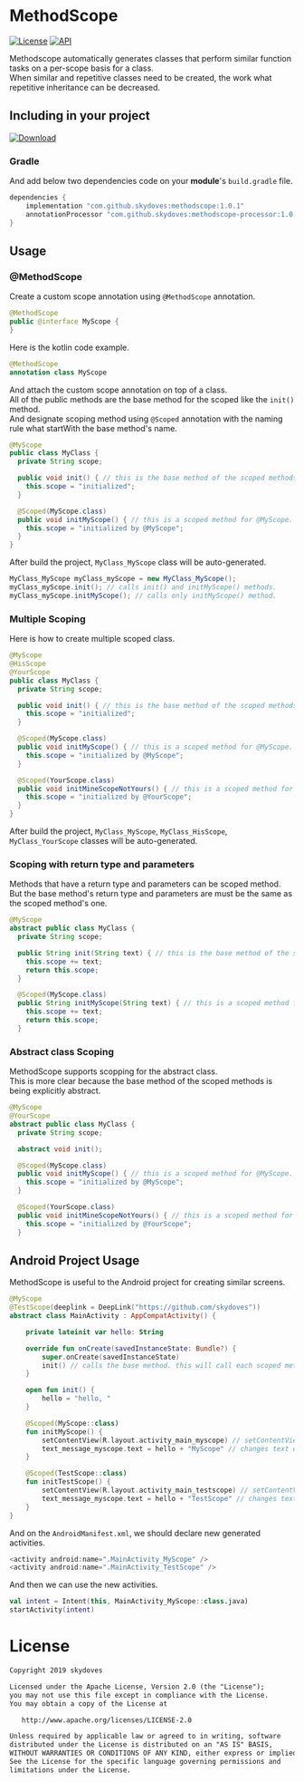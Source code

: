 # MethodScope
[![License](https://img.shields.io/badge/License-Apache%202.0-blue.svg)](https://opensource.org/licenses/Apache-2.0)
[![API](https://img.shields.io/badge/API-11%2B-brightgreen.svg?style=flat)](https://android-arsenal.com/api?level=11)<br>

Methodscope automatically generates classes that perform similar function tasks on a per-scope basis for a class.<br>
When similar and repetitive classes need to be created, the work what repetitive inheritance can be decreased.

## Including in your project
[![Download](https://api.bintray.com/packages/devmagician/maven/methodscope/images/download.svg) ](https://bintray.com/devmagician/maven/methodscope/_latestVersion)
### Gradle
And add below two dependencies code on your **module**'s `build.gradle` file.
```gradle
dependencies {
    implementation "com.github.skydoves:methodscope:1.0.1"
    annotationProcessor "com.github.skydoves:methodscope-processor:1.0.1"
}
```
    
## Usage

### @MethodScope
Create a custom scope annotation using `@MethodScope` annotation.
```java
@MethodScope
public @interface MyScope {
}
```

Here is the kotlin code example.
```kotlin
@MethodScope
annotation class MyScope
```

And attach the custom scope annotation on top of a class.<br>
All of the public methods are the base method for the scoped like the `init()` method.<br>
And designate scoping method using `@Scoped` annotation with the naming rule what startWith the base method's name.
```java
@MyScope
public class MyClass {
  private String scope;

  public void init() { // this is the base method of the scoped methods.
    this.scope = "initialized";
  }

  @Scoped(MyScope.class)
  public void initMyScope() { // this is a scoped method for @MyScope.
    this.scope = "initialized by @MyScope";
  }
}
```
After build the project, `MyClass_MyScope` class will be auto-generated.
```java
MyClass_MyScope myClass_myScope = new MyClass_MyScope();
myClass_myScope.init(); // calls init() and initMyScope() methods.
myClass_myScope.initMyScope(); // calls only initMyScope() method.
```

### Multiple Scoping
Here is how to create multiple scoped class.
```java
@MyScope
@HisScope
@YourScope
public class MyClass {
  private String scope;

  public void init() { // this is the base method of the scoped methods.
    this.scope = "initialized";
  }

  @Scoped(MyScope.class)
  public void initMyScope() { // this is a scoped method for @MyScope.
    this.scope = "initialized by @MyScope";
  }

  @Scoped(YourScope.class)
  public void initMineScopeNotYours() { // this is a scoped method for @YourScope.
    this.scope = "initialized by @YourScope";
  }
}
```
After build the project, `MyClass_MyScope`, `MyClass_HisScope`, `MyClass_YourScope` classes will be auto-generated.

### Scoping with return type and parameters
Methods that have a return type and parameters can be scoped method.<br>
But the base method's return type and parameters are must be the same as the scoped method's one.
```java
@MyScope
abstract public class MyClass {
  private String scope;

  public String init(String text) { // this is the base method of the scoped methods.
    this.scope += text;
    return this.scope;
  }

  @Scoped(MyScope.class)
  public String initMyScope(String text) { // this is a scoped method for @MyScope.
    this.scope += text;
    return this.scope;
  }
```

### Abstract class Scoping
MethodScope supports scopping for the abstract class. <br>
This is more clear because the base method of the scoped methods is being explicitly abstract.
```java
@MyScope
@YourScope
abstract public class MyClass {
  private String scope;

  abstract void init();

  @Scoped(MyScope.class)
  public void initMyScope() { // this is a scoped method for @MyScope.
    this.scope = "initialized by @MyScope";
  }

  @Scoped(YourScope.class)
  public void initMineScopeNotYours() { // this is a scoped method for @YourScope.
    this.scope = "initialized by @YourScope";
  }
```

## Android Project Usage
MethodScope is useful to the Android project for creating similar screens.<br>
```kotlin
@MyScope
@TestScope(deeplink = DeepLink("https://github.com/skydoves"))
abstract class MainActivity : AppCompatActivity() {

    private lateinit var hello: String

    override fun onCreate(savedInstanceState: Bundle?) {
        super.onCreate(savedInstanceState)
        init() // calls the base method. this will call each scoped method in the scoped class.
    }

    open fun init() {
        hello = "hello, "
    }

    @Scoped(MyScope::class)
    fun initMyScope() {
        setContentView(R.layout.activity_main_myscope) // setContentView for MyScope.
        text_message_myscope.text = hello + "MyScope" // changes text of the textView.
    }

    @Scoped(TestScope::class)
    fun initTestScope() {
        setContentView(R.layout.activity_main_testscope) // setContentView for TestScope.
        text_message_myscope.text = hello + "TestScope" // changes text of the textView.
    }
}
```
And on the `AndroidManifest.xml`, we should declare new generated activities.
```gradle
<activity android:name=".MainActivity_MyScope" />
<activity android:name=".MainActivity_TestScope" />
```
And then we can use the new activities.
```kotlin
val intent = Intent(this, MainActivity_MyScope::class.java)
startActivity(intent)
```

# License
```xml
Copyright 2019 skydoves

Licensed under the Apache License, Version 2.0 (the "License");
you may not use this file except in compliance with the License.
You may obtain a copy of the License at

   http://www.apache.org/licenses/LICENSE-2.0

Unless required by applicable law or agreed to in writing, software
distributed under the License is distributed on an "AS IS" BASIS,
WITHOUT WARRANTIES OR CONDITIONS OF ANY KIND, either express or implied.
See the License for the specific language governing permissions and
limitations under the License.
```
